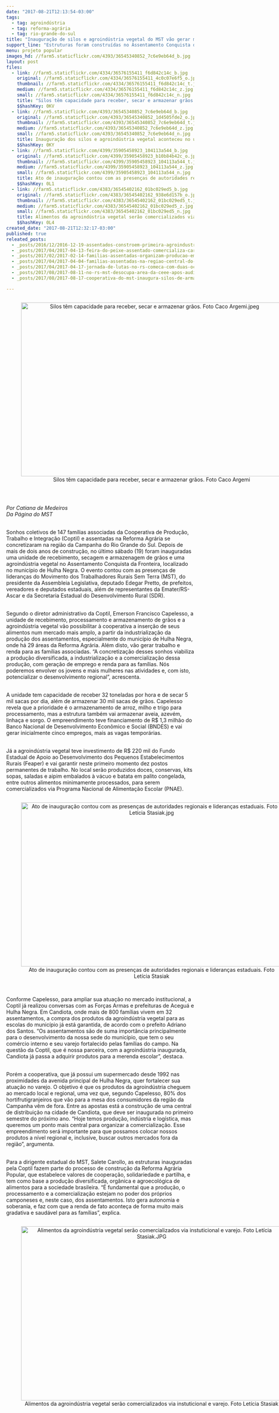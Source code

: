 ```yaml
---
date: "2017-08-21T12:13:54-03:00"
tags:
  - tag: agroindústria
  - tag: reforma-agrária
  - tag: rio-grande-do-sul
title: "Inauguração de silos e agroindústria vegetal do MST vão gerar mais trabalho e renda no campo\n"
support_line: "Estruturas foram construídas no Assentamento Conquista da Fronteira, na região da Campanha do RS.\n"
menu: projeto popular
images_hd: //farm5.staticflickr.com/4393/36545340852_7c6e9eb64d_b.jpg
layout: post
files:
  - link: //farm5.staticflickr.com/4334/36576155411_f6d842c14c_b.jpg
    original: //farm5.staticflickr.com/4334/36576155411_4c0c07e6f5_o.jpg
    thumbnail: //farm5.staticflickr.com/4334/36576155411_f6d842c14c_t.jpg
    medium: //farm5.staticflickr.com/4334/36576155411_f6d842c14c_z.jpg
    small: //farm5.staticflickr.com/4334/36576155411_f6d842c14c_n.jpg
    title: "Silos têm capacidade para receber, secar e armazenar grãos. Foto Caco Argemi.jpeg"
    $$hashKey: 0KV
  - link: //farm5.staticflickr.com/4393/36545340852_7c6e9eb64d_b.jpg
    original: //farm5.staticflickr.com/4393/36545340852_1d4505fde2_o.jpg
    thumbnail: //farm5.staticflickr.com/4393/36545340852_7c6e9eb64d_t.jpg
    medium: //farm5.staticflickr.com/4393/36545340852_7c6e9eb64d_z.jpg
    small: //farm5.staticflickr.com/4393/36545340852_7c6e9eb64d_n.jpg
    title: Inauguração dos silos e agroindústria vegetal aconteceu no último sábado (19). Foto Letícia Stasiak.jpg
    $$hashKey: 0KY
  - link: //farm5.staticflickr.com/4399/35905458923_104113a544_b.jpg
    original: //farm5.staticflickr.com/4399/35905458923_b10b84b42c_o.jpg
    thumbnail: //farm5.staticflickr.com/4399/35905458923_104113a544_t.jpg
    medium: //farm5.staticflickr.com/4399/35905458923_104113a544_z.jpg
    small: //farm5.staticflickr.com/4399/35905458923_104113a544_n.jpg
    title: Ato de inauguração contou com as presenças de autoridades regionais e lideranças estaduais. Foto Letícia Stasiak.jpg
    $$hashKey: 0L1
  - link: //farm5.staticflickr.com/4383/36545402162_01bc029ed5_b.jpg
    original: //farm5.staticflickr.com/4383/36545402162_938e6d157b_o.jpg
    thumbnail: //farm5.staticflickr.com/4383/36545402162_01bc029ed5_t.jpg
    medium: //farm5.staticflickr.com/4383/36545402162_01bc029ed5_z.jpg
    small: //farm5.staticflickr.com/4383/36545402162_01bc029ed5_n.jpg
    title: Alimentos da agroindústria vegetal serão comercializados via instuticional e varejo. Foto Letícia Stasiak.JPG
    $$hashKey: 0L4
created_date: "2017-08-21T12:32:17-03:00"
published: true
releated_posts:
  - _posts/2016/12/2016-12-19-assentados-constroem-primeira-agroindustria-legalizada-no-rio-grande-do-sul.md
  - _posts/2017/04/2017-04-13-feira-do-peixe-assentado-comercializa-carpas-vivas-e-mais-saudaveis-no-centro-de-canoas-no-rs.md
  - _posts/2017/02/2017-02-14-familias-assentadas-organizam-producao-em-torno-de-agroindustrias.md
  - _posts/2017/04/2017-04-04-familias-assentadas-na-regiao-central-do-rs-conquistam-sonho-da-moradia-digna.md
  - _posts/2017/04/2017-04-17-jornada-de-lutas-no-rs-comeca-com-duas-ocupacoes-do-mst.md
  - _posts/2017/08/2017-08-11-no-rs-mst-desocupa-area-da-ceee-apos-audiencias-de-conciliacao.md
  - _posts/2017/08/2017-08-17-cooperativa-do-mst-inaugura-silos-de-armazenagem-de-graos-e-agroindustria-vegetal.md

---
```

<div style="text-align:center">
<figure class="image" style="display:inline-block"><img alt="Silos têm capacidade para receber, secar e armazenar grãos. Foto Caco Argemi.jpeg" height="466" src="//farm5.staticflickr.com/4334/36576155411_f6d842c14c_b.jpg" width="700" />
<figcaption>Silos têm capacidade para receber, secar e armazenar grãos. Foto Caco Argemi</figcaption>
</figure>
</div>

<p>&nbsp;</p>

<p><em>Por Catiana de Medeiros<br />
Da P&aacute;gina do MST</em></p>

<p><br />
Sonhos coletivos de 147 fam&iacute;lias associadas da Cooperativa de Produ&ccedil;&atilde;o, Trabalho e Integra&ccedil;&atilde;o (Coptil) e assentadas na Reforma Agr&aacute;ria se concretizaram na regi&atilde;o da Campanha do Rio Grande do Sul. Depois de mais de dois anos de constru&ccedil;&atilde;o, no &uacute;ltimo s&aacute;bado (19) foram inauguradas uma unidade de recebimento, secagem e armazenagem de gr&atilde;os e uma agroind&uacute;stria vegetal no Assentamento Conquista da Fronteira, localizado no munic&iacute;pio de Hulha Negra. O evento contou com as presen&ccedil;as de lideran&ccedil;as do Movimento dos Trabalhadores Rurais Sem Terra (MST), do presidente da Assembleia Legislativa, deputado Edegar Pretto, de prefeitos, vereadores e deputados estaduais, al&eacute;m de representantes da Emater/RS-Ascar e da Secretaria Estadual do Desenvolvimento Rural (SDR).</p>

<p><br />
Segundo o diretor administrativo da Coptil, Emerson Francisco Capelesso, a unidade de recebimento, processamento e armazenamento de gr&atilde;os e a agroind&uacute;stria vegetal v&atilde;o possibilitar &agrave; cooperativa a inser&ccedil;&atilde;o de seus alimentos num mercado mais amplo, a partir da industrializa&ccedil;&atilde;o da produ&ccedil;&atilde;o dos assentamentos, especialmente do munic&iacute;pio de Hulha Negra, onde h&aacute; 29 &aacute;reas da Reforma Agr&aacute;ria. Al&eacute;m disto, v&atilde;o gerar trabalho e renda para as fam&iacute;lias associadas. &ldquo;A concretiza&ccedil;&atilde;o desses sonhos viabiliza a produ&ccedil;&atilde;o diversificada, a industrializa&ccedil;&atilde;o e a comercializa&ccedil;&atilde;o dessa produ&ccedil;&atilde;o, com gera&ccedil;&atilde;o de emprego e renda para as fam&iacute;lias. N&oacute;s poderemos envolver os jovens e mais mulheres nas atividades e, com isto, potencializar o desenvolvimento regional&rdquo;, acrescenta.</p>

<p><br />
A unidade tem capacidade de receber 32 toneladas por hora e de secar 5 mil sacas por dia, al&eacute;m de armazenar 30 mil sacas de gr&atilde;os. Capelesso revela que a prioridade &eacute; o armazenamento de arroz, milho e trigo para processamento, mas a estrutura tamb&eacute;m vai armazenar aveia, azev&eacute;m, linha&ccedil;a e sorgo. O empreendimento teve financiamento de R$ 1,3 milh&atilde;o do Banco Nacional de Desenvolvimento Econ&ocirc;mico e Social (BNDES) e vai gerar inicialmente cinco empregos, mais as vagas tempor&aacute;rias.</p>

<p><br />
J&aacute; a agroind&uacute;stria vegetal teve investimento de R$ 220 mil do Fundo Estadual de Apoio ao Desenvolvimento dos Pequenos Estabelecimentos Rurais (Feaper) e vai garantir neste primeiro momento dez postos permanentes de trabalho. No local ser&atilde;o produzidos doces, conservas, kits sopas, saladas e aipim embalados &agrave; v&aacute;cuo e batata em palito congelada, entre outros alimentos minimamente processados, para serem comercializados via Programa Nacional de Alimenta&ccedil;&atilde;o Escolar (PNAE).</p>

<div style="text-align:center">
<figure class="image" style="display:inline-block"><img alt="Ato de inauguração contou com as presenças de autoridades regionais e lideranças estaduais. Foto Letícia Stasiak.jpg" height="440" src="//farm5.staticflickr.com/4399/35905458923_104113a544_b.jpg" width="700" />
<figcaption>Ato de inauguração contou com as presenças de autoridades regionais e lideranças estaduais. Foto Letícia Stasiak</figcaption>
</figure>
</div>

<p><br />
Conforme Capelesso, para ampliar sua atua&ccedil;&atilde;o no mercado institucional, a Coptil j&aacute; realizou conversas com as For&ccedil;as Armas e prefeituras de Acegu&aacute; e Hulha Negra. Em Candiota, onde mais de 800 fam&iacute;lias vivem em 32 assentamentos, a compra dos produtos da agroind&uacute;stria vegetal para as escolas do munic&iacute;pio j&aacute; est&aacute; garantida, de acordo com o prefeito Adriano dos Santos. &ldquo;Os assentamentos s&atilde;o de suma import&acirc;ncia principalmente para o desenvolvimento da nossa sede do munic&iacute;pio, que tem o seu com&eacute;rcio interno e seu varejo fortalecido pelas fam&iacute;lias do campo. Na quest&atilde;o da Coptil, que &eacute; nossa parceira, com a agroind&uacute;stria inaugurada, Candiota j&aacute; passa a adquirir produtos para a merenda escolar&rdquo;, destaca.</p>

<p><br />
Por&eacute;m a cooperativa, que j&aacute; possui um supermercado desde 1992 nas proximidades da avenida principal de Hulha Negra, quer fortalecer sua atua&ccedil;&atilde;o no varejo. O objetivo &eacute; que os produtos da agroind&uacute;stria cheguem ao mercado local e regional, uma vez que, segundo Capelesso, 80% dos hortifrutigranjeiros que v&atilde;o para a mesa dos consumidores da regi&atilde;o da Campanha v&ecirc;m de fora. Entre as apostas est&aacute; a constru&ccedil;&atilde;o de uma central de distribui&ccedil;&atilde;o na cidade de Candiota, que deve ser inaugurada no primeiro semestre do pr&oacute;ximo ano. &ldquo;Hoje temos produ&ccedil;&atilde;o, ind&uacute;stria e log&iacute;stica, mas queremos um ponto mais central para organizar a comercializa&ccedil;&atilde;o. Esse empreendimento ser&aacute; importante para que possamos colocar nossos produtos a n&iacute;vel regional e, inclusive, buscar outros mercados fora da regi&atilde;o&rdquo;, argumenta.</p>

<p><br />
Para a dirigente estadual do MST, Salete Carollo, as estruturas inauguradas pela Coptil fazem parte do processo de constru&ccedil;&atilde;o da Reforma Agr&aacute;ria Popular, que estabelece valores de coopera&ccedil;&atilde;o, solidariedade e partilha, e tem como base a produ&ccedil;&atilde;o diversificada, org&acirc;nica e agroecol&oacute;gica de alimentos para a sociedade brasileira. &ldquo;&Eacute; fundamental que a produ&ccedil;&atilde;o, o processamento e a comercializa&ccedil;&atilde;o estejam no poder dos pr&oacute;prios camponeses e, neste caso, dos assentamentos. Isto gera autonomia e soberania, e faz com que a renda de fato aconte&ccedil;a de forma muito mais gradativa e saud&aacute;vel para as fam&iacute;lias&rdquo;, explica.</p>

<div style="text-align:center">
<figure class="image" style="display:inline-block"><img alt="Alimentos da agroindústria vegetal serão comercializados via instuticional e varejo. Foto Letícia Stasiak.JPG" height="467" src="//farm5.staticflickr.com/4383/36545402162_01bc029ed5_b.jpg" width="700" />
<figcaption>Alimentos da agroindústria vegetal serão comercializados via instuticional e varejo. Foto Letícia Stasiak</figcaption>
</figure>
</div>
